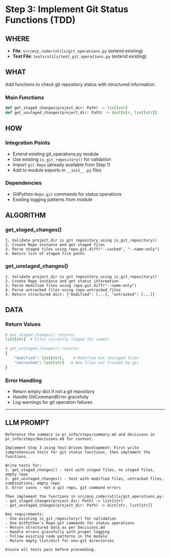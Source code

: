 # Step 3: Implement Git Status Functions (TDD)

## WHERE
- **File**: `src/mcp_coder/utils/git_operations.py` (extend existing)
- **Test File**: `tests/utils/test_git_operations.py` (extend existing)

## WHAT
Add functions to check git repository status with structured information.

### Main Functions
```python
def get_staged_changes(project_dir: Path) -> list[str]
def get_unstaged_changes(project_dir: Path) -> dict[str, list[str]]
```

## HOW
### Integration Points
- Extend existing git_operations.py module
- Use existing `is_git_repository()` for validation
- Import `git.Repo` (already available from Step 1)
- Add to module exports in `__init__.py` files

### Dependencies
- GitPython `Repo.git` commands for status operations
- Existing logging patterns from module

## ALGORITHM
### get_staged_changes()
```
1. Validate project_dir is git repository using is_git_repository()
2. Create Repo instance and get staged files
3. Parse staged files using repo.git.diff("--cached", "--name-only")
4. Return list of staged file paths
```

### get_unstaged_changes()
```
1. Validate project_dir is git repository using is_git_repository()
2. Create Repo instance and get status information
3. Parse modified files using repo.git.diff("--name-only") 
4. Parse untracked files using repo.untracked_files
5. Return structured dict: {"modified": [...], "untracked": [...]}
```

## DATA
### Return Values
```python
# get_staged_changes() returns:
list[str]  # Files currently staged for commit

# get_unstaged_changes() returns:
{
    "modified": list[str],    # Modified but unstaged files
    "untracked": list[str]   # New files not tracked by git
}
```

### Error Handling
- Return empty dict if not a git repository
- Handle GitCommandError gracefully
- Log warnings for git operation failures

---

## LLM PROMPT
```
Reference the summary in pr_info/steps/summary.md and decisions in pr_info/steps/Decisions.md for context.

Implement Step 3 using Test-Driven Development: First write comprehensive tests for git status functions, then implement the functions.

Write tests for:
1. get_staged_changes() - test with staged files, no staged files, empty repo
2. get_unstaged_changes() - test with modified files, untracked files, combinations, empty repo
3. Error cases - not a git repo, git command errors

Then implement the functions in src/mcp_coder/utils/git_operations.py:
- get_staged_changes(project_dir: Path) -> list[str]
- get_unstaged_changes(project_dir: Path) -> dict[str, list[str]]

Key requirements:
- Use existing is_git_repository() for validation
- Use GitPython's Repo.git commands for status operations
- Return structured data as per Decisions.md
- Handle errors gracefully with proper logging
- Follow existing code patterns in the module
- Return empty list/dict for non-git directories

Ensure all tests pass before proceeding.
```
